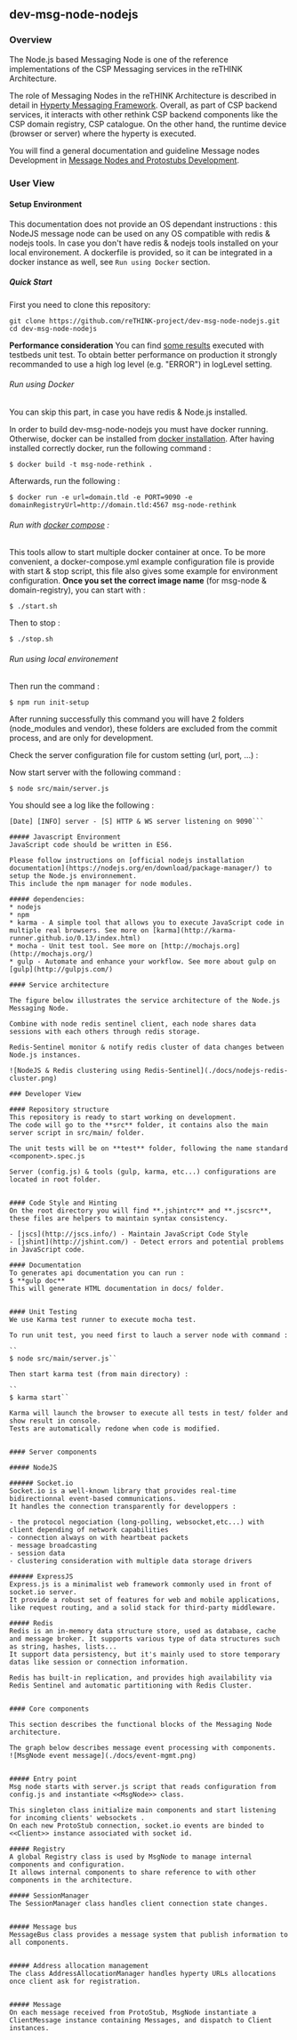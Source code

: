 ## dev-msg-node-nodejs

### Overview

The Node.js based Messaging Node is one of the reference implementations of the CSP Messaging services in the reTHINK Architecture.

The role of Messaging Nodes in the reTHINK Architecture is described in detail in [Hyperty Messaging Framework](https://github.com/reTHINK-project/dev-service-framework/blob/master/docs/manuals/hyperty-messaging-framework.md). Overall, as part of CSP backend services, it interacts with other rethink CSP backend components like the CSP domain registry, CSP catalogue. On the other hand, the runtime device (browser or server) where the hyperty is executed.

You will find a general documentation and guideline Message nodes Development in [Message Nodes and Protostubs Development](https://github.com/reTHINK-project/dev-service-framework/blob/d3.2-working-docs/docs/manuals/development-of-protostubs-and-msg-nodes.md).


### User View

#### Setup Environment

This documentation does not provide an OS dependant instructions : this NodeJS message node can be used on any OS compatible with redis & nodejs tools.
In case you don't have redis & nodejs tools installed on your local environement. A dockerfile is provided, so it can be integrated in a docker instance as well, see ` Run using Docker ` section.

##### Quick Start

First you need to clone this repository:
```
git clone https://github.com/reTHINK-project/dev-msg-node-nodejs.git
cd dev-msg-node-nodejs
```

**Performance consideration**
You can find [some results](./docs/test-performance.md) executed with testbeds unit test.
To obtain better performance on production it strongly recommanded to use a high log level (e.g. "ERROR") in logLevel setting.

###### Run using Docker

You can skip this part, in case you have redis & Node.js installed.

In order to build dev-msg-node-nodejs you must have docker running. Otherwise, docker can be installed from [docker installation](https://docs.docker.com/).
After having installed correctly docker, run the following command :
```
$ docker build -t msg-node-rethink .

```
Afterwards, run the following :

```
$ docker run -e url=domain.tld -e PORT=9090 -e domainRegistryUrl=http://domain.tld:4567 msg-node-rethink

```

###### Run with [docker compose](https://docs.docker.com/compose/) :
This tools allow to start multiple docker container at once.
To be more convenient, a docker-compose.yml example configuration file is provide with start & stop script, this file also gives some example for environment configuration.
**Once you set the correct image name** (for msg-node & domain-registry), you can start with :
```
$ ./start.sh

```
 Then to stop :
```
$ ./stop.sh

```

###### Run using local environement

Then run the command :
```
$ npm run init-setup
```

After running successfully this command you will have 2 folders (node_modules and vendor), these folders are excluded from the commit process, and are only for development.

Check the server configuration file for custom setting (url, port, ...) :

Now start server with the following command :

```
$ node src/main/server.js

```

You should see a log like the following :

```
[Date] [INFO] server - [S] HTTP & WS server listening on 9090```

##### Javascript Environment
JavaScript code should be written in ES6.

Please follow instructions on [official nodejs installation documentation](https://nodejs.org/en/download/package-manager/) to setup the Node.js environnement.
This include the npm manager for node modules.

##### dependencies:
* nodejs
* npm
* karma - A simple tool that allows you to execute JavaScript code in multiple real browsers. See more on [karma](http://karma-runner.github.io/0.13/index.html)
* mocha - Unit test tool. See more on [http://mochajs.org](http://mochajs.org/)
* gulp - Automate and enhance your workflow. See more about gulp on [gulp](http://gulpjs.com/)

#### Service architecture

The figure below illustrates the service architecture of the Node.js Messaging Node.

Combine with node redis sentinel client, each node shares data sessions with each others through redis storage.

Redis-Sentinel monitor & notify redis cluster of data changes between Node.js instances.

![NodeJS & Redis clustering using Redis-Sentinel](./docs/nodejs-redis-cluster.png)

### Developer View

#### Repository structure
This repository is ready to start working on development.
The code will go to the **src** folder, it contains also the main server script in src/main/ folder.

The unit tests will be on **test** folder, following the name standard <component>.spec.js

Server (config.js) & tools (gulp, karma, etc...) configurations are located in root folder.


#### Code Style and Hinting
On the root directory you will find **.jshintrc** and **.jscsrc**, these files are helpers to maintain syntax consistency.

- [jscs](http://jscs.info/) - Maintain JavaScript Code Style
- [jshint](http://jshint.com/) - Detect errors and potential problems in JavaScript code.

#### Documentation
To generates api documentation you can run :
$ **gulp doc**
This will generate HTML documentation in docs/ folder.


#### Unit Testing
We use Karma test runner to execute mocha test.

To run unit test, you need first to lauch a server node with command :

``
$ node src/main/server.js``

Then start karma test (from main directory) :

``
$ karma start``

Karma will launch the browser to execute all tests in test/ folder and show result in console.
Tests are automatically redone when code is modified.


#### Server components

##### NodeJS

###### Socket.io
Socket.io is a well-known library that provides real-time bidirectionnal event-based communications.
It handles the connection transparently for developpers :

- the protocol negociation (long-polling, websocket,etc...) with client depending of network capabilities
- connection always on with heartbeat packets
- message broadcasting
- session data
- clustering consideration with multiple data storage drivers

###### ExpressJS
Express.js is a minimalist web framework commonly used in front of socket.io server.
It provide a robust set of features for web and mobile applications, like request routing, and a solid stack for third-party middleware.

##### Redis
Redis is an in-memory data structure store, used as database, cache and message broker. It supports various type of data structures such as string, hashes, lists...
It support data persistency, but it's mainly used to store temporary datas like session or connection information.

Redis has built-in replication, and provides high availability via Redis Sentinel and automatic partitioning with Redis Cluster.


#### Core components

This section describes the functional blocks of the Messaging Node architecture.

The graph below describes message event processing with components.
![MsgNode event message](./docs/event-mgmt.png)


##### Entry point
Msg node starts with server.js script that reads configuration from config.js and instantiate <<MsgNode>> class.

This singleton class initialize main components and start listening for incoming clients' websockets .
On each new ProtoStub connection, socket.io events are binded to <<Client>> instance associated with socket id.

##### Registry
A global Registry class is used by MsgNode to manage internal components and configuration.
It allows internal components to share reference to with other components in the architecture.

##### SessionManager
The SessionManager class handles client connection state changes.


##### Message bus
MessageBus class provides a message system that publish information to all components.


##### Address allocation management
The class AddressAllocationManager handles hyperty URLs allocations once client ask for registration.


##### Message
On each message received from ProtoStub, MsgNode instantiate a ClientMessage instance containing Messages, and dispatch to Client instances.
